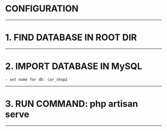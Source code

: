# CONFIGURATION
--------------
# 1. FIND DATABASE IN ROOT DIR
--------------
# 2. IMPORT DATABASE IN MySQL 
    - set name for db: car_shop2
--------------
# 3. RUN COMMAND: php artisan serve
-------------
